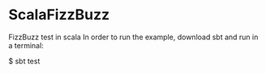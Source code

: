 # ScalaFizzBuzz
FizzBuzz test in scala
In order to run the example, download sbt and run in a terminal:

$ sbt test

